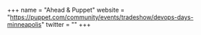 +++
name = "Ahead & Puppet"
website = "https://puppet.com/community/events/tradeshow/devops-days-minneapolis"
twitter = ""
+++